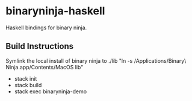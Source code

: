 # binaryninja-haskell
Haskell bindings for binary ninja.

## Build Instructions
Symlink the local install of binary ninja to ./lib
"ln -s /Applications/Binary\ Ninja.app/Contents/MacOS lib"
- stack init
- stack build
- stack exec binaryninja-demo


